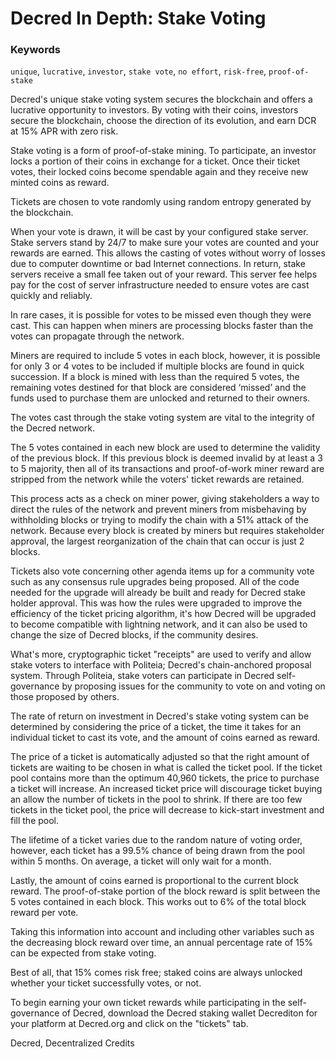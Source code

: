 # Decred In Depth: Stake Voting

### Keywords
`unique`, `lucrative`, `investor`, `stake vote`, `no effort`, `risk-free`, `proof-of-stake`

Decred's unique stake voting system secures the blockchain and offers a lucrative opportunity to investors. By voting with their coins, investors secure the blockchain, choose the direction of its evolution, and earn DCR at 15% APR with zero risk.

Stake voting is a form of proof-of-stake mining. To participate,
an investor locks a portion of their coins in exchange for a ticket. Once their ticket votes, their locked coins become spendable again and they receive new minted coins as reward. 

Tickets are chosen to vote randomly using random entropy generated by the blockchain.

When your vote is drawn, it will be cast by your configured stake server. Stake servers stand by 24/7 to make sure your votes are counted and your rewards are earned. This allows the casting of votes without worry of losses due to computer downtime or bad Internet connections. In return, stake servers receive a small fee taken out of your reward. This server fee helps pay for the cost of server infrastructure needed to ensure votes are cast quickly and reliably.

In rare cases, it is possible for votes to be missed even though they were cast. This can happen when miners are processing blocks faster than the votes can propagate through the network. 

Miners are required to include 5 votes in each block, however, it is possible for only 3 or 4 votes to be included if multiple blocks are found in quick succession. If a block is mined with less than the required 5 votes, the remaining votes destined for that block are considered ‘missed’ and the funds used to purchase them are unlocked and returned to their owners.

The votes cast through the stake voting system are vital to the integrity of the Decred network.

The 5 votes contained in each new block are used to determine the validity of the previous block. If this previous block is deemed invalid by at least a 3 to 5 majority, then all of its transactions and proof-of-work miner reward are stripped from the network while the voters' ticket rewards are retained. 

This process acts as a check on miner power, giving stakeholders a way to direct the rules of the network and prevent miners from misbehaving by withholding blocks or trying to modify the chain with a 51% attack of the network. Because every block is created by miners but requires stakeholder approval, the largest reorganization of the chain that can occur is just 2 blocks.

Tickets also vote concerning other agenda items up for a community vote such as any consensus rule upgrades being proposed. All of the code needed for the upgrade will already be built and ready for Decred stake holder approval. This was how the rules were upgraded to improve the efficiency of the ticket pricing algorithm, it's how Decred will be upgraded to become compatible with lightning network, and it can also be used to change the size of Decred blocks, if the community desires.

What's more, cryptographic ticket "receipts" are used to verify and allow stake voters to interface with Politeia; Decred's chain-anchored proposal system. Through Politeia, stake voters can participate in Decred self-governance by proposing issues for the community to vote on and voting on those proposed by others.

The rate of return on investment in Decred's stake voting system can be determined by considering the price of a ticket, the time it takes for an individual ticket to cast its vote, and the amount of coins earned as reward.

The price of a ticket is automatically adjusted so that the right amount of tickets are waiting to be chosen in what is called the ticket pool. If the ticket pool contains more than the optimum 40,960 tickets, the price to purchase a ticket will increase. An increased ticket price will discourage ticket buying an allow the number of tickets in the pool to shrink. If there are too few tickets in the ticket pool, the price will decrease to kick-start investment and fill the pool.

The lifetime of a ticket varies due to the random nature of voting order, however, each ticket has a 99.5% chance of being drawn from the pool within 5 months. On average, a ticket will only wait for a month. 

Lastly, the amount of coins earned is proportional to the current block reward. The proof-of-stake portion of the block reward is split between the 5 votes contained in each block. This works out to 6% of the total block reward per vote. 

Taking this information into account and including other variables such as the decreasing block reward over time, an annual percentage rate of 15% can be expected from stake voting.

Best of all, that 15% comes risk free; staked coins are always unlocked whether your ticket successfully votes, or not.

To begin earning your own ticket rewards while participating in the self-governance of Decred, download the Decred staking wallet Decrediton for your platform at Decred.org and click on the "tickets" tab.

Decred, Decentralized Credits

